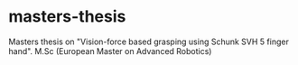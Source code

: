 # masters-thesis
Masters thesis on "Vision-force based grasping using Schunk SVH 5 finger hand". M.Sc (European Master on Advanced Robotics) 
